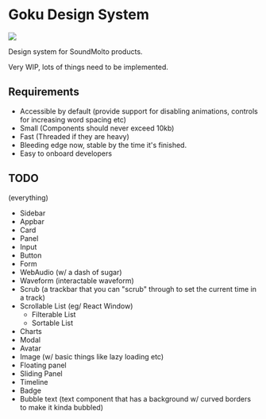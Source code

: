 # Goku Design System

![](https://i.pinimg.com/736x/55/68/9b/55689b2b6c98167a1ba68b7a64ad9093.jpg)

Design system for SoundMolto products.

Very WIP, lots of things need to be implemented.

## Requirements
- Accessible by default (provide support for disabling animations, controls for increasing word spacing etc)
- Small (Components should never exceed 10kb)
- Fast (Threaded if they are heavy)
- Bleeding edge now, stable by the time it's finished.
- Easy to onboard developers

## TODO
(everything)
- Sidebar
- Appbar
- Card
- Panel
- Input
- Button
- Form
- WebAudio (w/ a dash of sugar)
- Waveform (interactable waveform)
- Scrub (a trackbar that you can "scrub" through to set the current time in a track)
- Scrollable List (eg/ React Window)
    - Filterable List
    - Sortable List
- Charts
- Modal
- Avatar
- Image (w/ basic things like lazy loading etc)
- Floating panel
- Sliding Panel
- Timeline
- Badge
- Bubble text (text component that has a background w/ curved borders to make it kinda bubbled)

